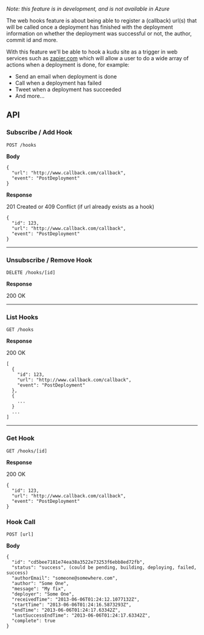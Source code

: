_Note: this feature is in development, and is not available in Azure_

The web hooks feature is about being able to register a (callback) url(s) that will be called once a deployment has finished with the deployment information on whether the deployment was successful or not, the author, commit id and more.

With this feature we'll be able to hook a kudu site as a trigger in web services such as [zapier.com](https://zapier.com) which will allow a user to do a wide array of actions when a deployment is done, for example:
- Send an email when deployment is done
- Call when a deployment has failed
- Tweet when a deployment has succeeded
- And more...

## API ##

### Subscribe / Add Hook ###

    POST /hooks

**Body**

```
{
  "url": "http://www.callback.com/callback",
  "event": "PostDeployment"
}
```

**Response**

201 Created or 409 Conflict (if url already exists as a hook)

```
{
  "id": 123,
  "url": "http://www.callback.com/callback",
  "event": "PostDeployment"
}
```

***

### Unsubscribe / Remove Hook ###

    DELETE /hooks/[id]

**Response**

200 OK

***

### List Hooks ###

    GET /hooks

**Response**

200 OK

```
[
  {
    "id": 123,
    "url": "http://www.callback.com/callback",
    "event": "PostDeployment"
  },
  {
    ...
  }
  ...
]
```

***

### Get Hook ###

    GET /hooks/[id]

**Response**

200 OK

```
{
  "id": 123,
  "url": "http://www.callback.com/callback",
  "event": "PostDeployment"
}
```

### Hook Call ###

    POST [url]

**Body**

```
{
  "id": "cd5bee7181e74ea38a3522e73253f6ebb8ed72fb",
  "status": "success", (could be pending, building, deploying, failed, success)
  "authorEmail": "someone@somewhere.com",
  "author": "Some One",
  "message": "My fix",
  "deployer": "Some One",
  "receivedTime": "2013-06-06T01:24:12.1077132Z",
  "startTime": "2013-06-06T01:24:16.5873293Z",
  "endTime": "2013-06-06T01:24:17.63342Z",
  "lastSuccessEndTime": "2013-06-06T01:24:17.63342Z",
  "complete": true
}
```
